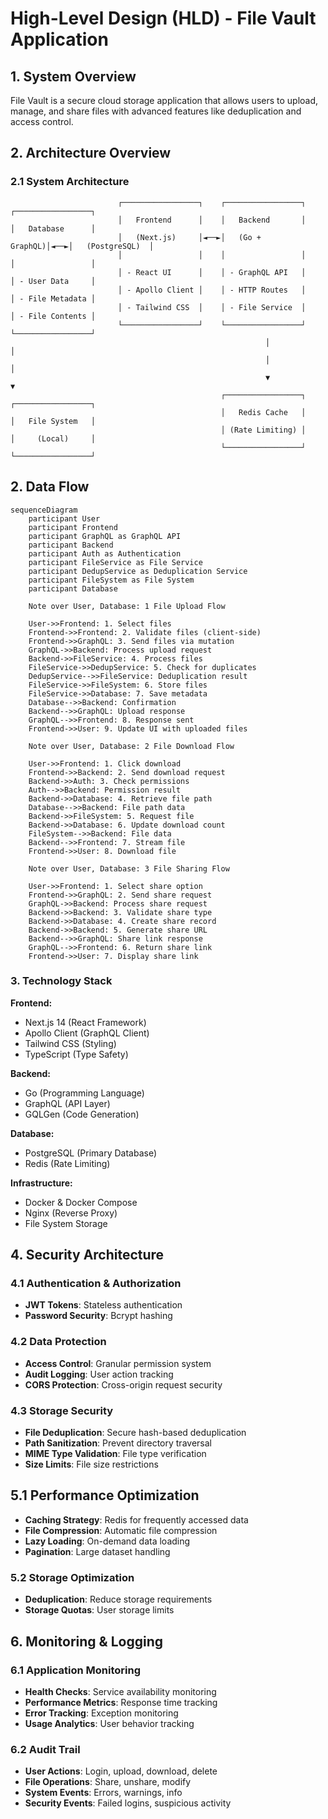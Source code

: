 # High-Level Design (HLD) - File Vault Application

## 1. System Overview

File Vault is a secure cloud storage application that allows users to upload, manage, and share files with advanced features like deduplication and access control.

## 2. Architecture Overview

### 2.1 System Architecture
```
                        ┌─────────────────┐    ┌─────────────────┐    ┌─────────────────┐
                        │   Frontend      │    │   Backend       │    │   Database      │
                        │   (Next.js)     │◄──►│   (Go + GraphQL)│◄──►│   (PostgreSQL)  │
                        │                 │    │                 │    │                 │
                        │ - React UI      │    │ - GraphQL API   │    │ - User Data     │
                        │ - Apollo Client │    │ - HTTP Routes   │    │ - File Metadata │
                        │ - Tailwind CSS  │    │ - File Service  │    │ - File Contents │
                        └─────────────────┘    └─────────────────┘    └─────────────────┘
                                                         │                       │
                                                         │                       │
                                                         ▼                       ▼
                                               ┌─────────────────┐    ┌─────────────────┐
                                               │   Redis Cache   │    │   File System   │
                                               │ (Rate Limiting) │    │     (Local)     │
                                               └─────────────────┘    └─────────────────┘
```

## 2. Data Flow

```mermaid
sequenceDiagram
    participant User
    participant Frontend
    participant GraphQL as GraphQL API
    participant Backend
    participant Auth as Authentication
    participant FileService as File Service
    participant DedupService as Deduplication Service
    participant FileSystem as File System
    participant Database

    Note over User, Database: 1 File Upload Flow
    
    User->>Frontend: 1. Select files
    Frontend->>Frontend: 2. Validate files (client-side)
    Frontend->>GraphQL: 3. Send files via mutation
    GraphQL->>Backend: Process upload request
    Backend->>FileService: 4. Process files
    FileService->>DedupService: 5. Check for duplicates
    DedupService-->>FileService: Deduplication result
    FileService->>FileSystem: 6. Store files
    FileService->>Database: 7. Save metadata
    Database-->>Backend: Confirmation
    Backend-->>GraphQL: Upload response
    GraphQL-->>Frontend: 8. Response sent
    Frontend->>User: 9. Update UI with uploaded files

    Note over User, Database: 2 File Download Flow
    
    User->>Frontend: 1. Click download
    Frontend->>Backend: 2. Send download request
    Backend->>Auth: 3. Check permissions
    Auth-->>Backend: Permission result
    Backend->>Database: 4. Retrieve file path
    Database-->>Backend: File path data
    Backend->>FileSystem: 5. Request file
    Backend->>Database: 6. Update download count
    FileSystem-->>Backend: File data
    Backend-->>Frontend: 7. Stream file
    Frontend->>User: 8. Download file

    Note over User, Database: 3 File Sharing Flow
    
    User->>Frontend: 1. Select share option
    Frontend->>GraphQL: 2. Send share request
    GraphQL->>Backend: Process share request
    Backend->>Backend: 3. Validate share type
    Backend->>Database: 4. Create share record
    Backend->>Backend: 5. Generate share URL
    Backend-->>GraphQL: Share link response
    GraphQL-->>Frontend: 6. Return share link
    Frontend->>User: 7. Display share link

```


### 3. Technology Stack

**Frontend:**
- Next.js 14 (React Framework)
- Apollo Client (GraphQL Client)
- Tailwind CSS (Styling)
- TypeScript (Type Safety)

**Backend:**
- Go (Programming Language)
- GraphQL (API Layer)
- GQLGen (Code Generation)

**Database:**
- PostgreSQL (Primary Database)
- Redis (Rate Limiting)

**Infrastructure:**
- Docker & Docker Compose
- Nginx (Reverse Proxy)
- File System Storage



## 4. Security Architecture

### 4.1 Authentication & Authorization
- **JWT Tokens**: Stateless authentication
- **Password Security**: Bcrypt hashing

### 4.2 Data Protection
- **Access Control**: Granular permission system
- **Audit Logging**: User action tracking
- **CORS Protection**: Cross-origin request security

### 4.3 Storage Security
- **File Deduplication**: Secure hash-based deduplication
- **Path Sanitization**: Prevent directory traversal
- **MIME Type Validation**: File type verification
- **Size Limits**: File size restrictions

## 5.1 Performance Optimization
- **Caching Strategy**: Redis for frequently accessed data
- **File Compression**: Automatic file compression
- **Lazy Loading**: On-demand data loading
- **Pagination**: Large dataset handling

### 5.2 Storage Optimization
- **Deduplication**: Reduce storage requirements
- **Storage Quotas**: User storage limits

## 6. Monitoring & Logging

### 6.1 Application Monitoring
- **Health Checks**: Service availability monitoring
- **Performance Metrics**: Response time tracking
- **Error Tracking**: Exception monitoring
- **Usage Analytics**: User behavior tracking

### 6.2 Audit Trail
- **User Actions**: Login, upload, download, delete
- **File Operations**: Share, unshare, modify
- **System Events**: Errors, warnings, info
- **Security Events**: Failed logins, suspicious activity

